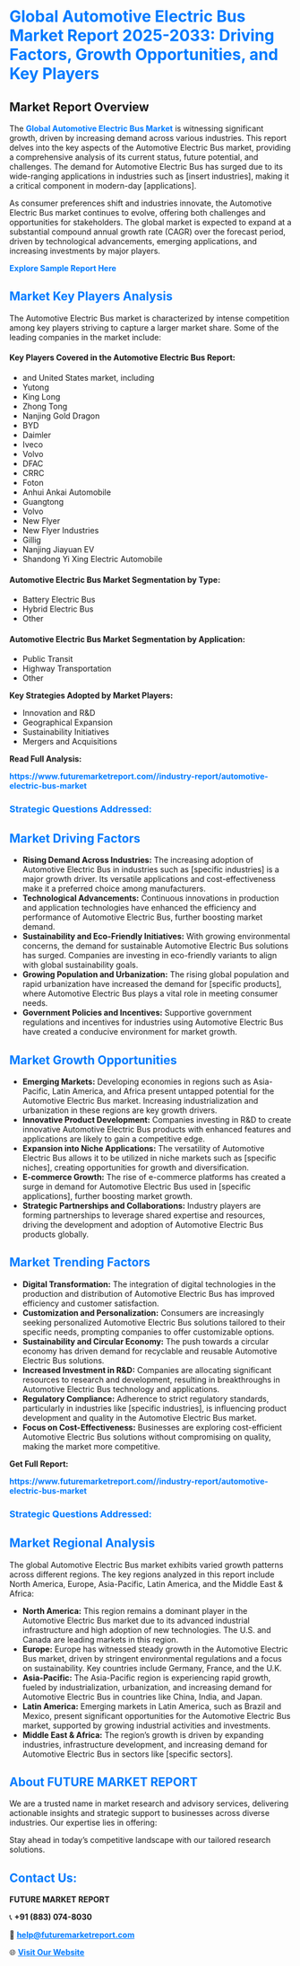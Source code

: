 <h1 style="color: #007BFF;">Global Automotive Electric Bus Market Report 2025-2033: Driving Factors, Growth Opportunities, and Key Players</h1>

<section id="overview">
<h2>Market Report Overview</h2>
<p>The <a href="https://www.futuremarketreport.com//industry-report/automotive-electric-bus-market" style="color: #007BFF; text-decoration: none;"><strong>Global Automotive Electric Bus Market</strong></a> is witnessing significant growth, driven by increasing demand across various industries. This report delves into the key aspects of the Automotive Electric Bus market, providing a comprehensive analysis of its current status, future potential, and challenges. The demand for Automotive Electric Bus has surged due to its wide-ranging applications in industries such as [insert industries], making it a critical component in modern-day [applications].</p>
<p>As consumer preferences shift and industries innovate, the Automotive Electric Bus market continues to evolve, offering both challenges and opportunities for stakeholders. The global market is expected to expand at a substantial compound annual growth rate (CAGR) over the forecast period, driven by technological advancements, emerging applications, and increasing investments by major players.</p>
</section>

<section id="overview">
<p><a href="https://www.futuremarketreport.com//request-sample/reportId=90812" style="color: #007BFF; text-decoration: none;"><strong>Explore Sample Report Here</strong></a></p>
</section>

<section id="key-players">
<h2 style="color: #007BFF;">Market Key Players Analysis</h2>
<p>The Automotive Electric Bus market is characterized by intense competition among key players striving to capture a larger market share. Some of the leading companies in the market include:</p>
<h4>Key Players Covered in the Automotive Electric Bus Report:</h4>
<ul><li>and United States market, including</li><li>Yutong</li><li>King Long</li><li>Zhong Tong</li><li>Nanjing Gold Dragon</li><li>BYD</li><li>Daimler</li><li>Iveco</li><li>Volvo</li><li>DFAC</li><li>CRRC</li><li>Foton</li><li>Anhui Ankai Automobile</li><li>Guangtong</li><li>Volvo</li><li>New Flyer</li><li>New Flyer Industries</li><li>Gillig</li><li>Nanjing Jiayuan EV</li><li>Shandong Yi Xing Electric Automobile</li></ul>
<h4>Automotive Electric Bus Market Segmentation by Type:</h4>
<ul><li>Battery Electric Bus</li><li>Hybrid Electric Bus</li><li>Other</li></ul>

<h4>Automotive Electric Bus Market Segmentation by Application:</h4>
<ul><li>Public Transit</li><li>Highway Transportation</li><li>Other</li></ul>
<p><strong>Key Strategies Adopted by Market Players:</strong></p>
<ul>
<li>Innovation and R&D</li>
<li>Geographical Expansion</li>
<li>Sustainability Initiatives</li>
<li>Mergers and Acquisitions</li>
</ul>
</section>

<section>
<p><strong>Read Full Analysis: </strong></p><a href="https://www.futuremarketreport.com//industry-report/automotive-electric-bus-market" style="color: #007BFF; text-decoration: none;"><strong>https://www.futuremarketreport.com//industry-report/automotive-electric-bus-market</strong></a>
<h3 style="color: #007BFF;">Strategic Questions Addressed:</h3>
</section>

<section id="driving-factors">
<h2 style="color: #007BFF;">Market Driving Factors</h2>
<ul>
<li><strong>Rising Demand Across Industries:</strong> The increasing adoption of Automotive Electric Bus in industries such as [specific industries] is a major growth driver. Its versatile applications and cost-effectiveness make it a preferred choice among manufacturers.</li>
<li><strong>Technological Advancements:</strong> Continuous innovations in production and application technologies have enhanced the efficiency and performance of Automotive Electric Bus, further boosting market demand.</li>
<li><strong>Sustainability and Eco-Friendly Initiatives:</strong> With growing environmental concerns, the demand for sustainable Automotive Electric Bus solutions has surged. Companies are investing in eco-friendly variants to align with global sustainability goals.</li>
<li><strong>Growing Population and Urbanization:</strong> The rising global population and rapid urbanization have increased the demand for [specific products], where Automotive Electric Bus plays a vital role in meeting consumer needs.</li>
<li><strong>Government Policies and Incentives:</strong> Supportive government regulations and incentives for industries using Automotive Electric Bus have created a conducive environment for market growth.</li>
</ul>
</section>

<section id="growth-opportunities">
<h2 style="color: #007BFF;">Market Growth Opportunities</h2>
<ul>
<li><strong>Emerging Markets:</strong> Developing economies in regions such as Asia-Pacific, Latin America, and Africa present untapped potential for the Automotive Electric Bus market. Increasing industrialization and urbanization in these regions are key growth drivers.</li>
<li><strong>Innovative Product Development:</strong> Companies investing in R&D to create innovative Automotive Electric Bus products with enhanced features and applications are likely to gain a competitive edge.</li>
<li><strong>Expansion into Niche Applications:</strong> The versatility of Automotive Electric Bus allows it to be utilized in niche markets such as [specific niches], creating opportunities for growth and diversification.</li>
<li><strong>E-commerce Growth:</strong> The rise of e-commerce platforms has created a surge in demand for Automotive Electric Bus used in [specific applications], further boosting market growth.</li>
<li><strong>Strategic Partnerships and Collaborations:</strong> Industry players are forming partnerships to leverage shared expertise and resources, driving the development and adoption of Automotive Electric Bus products globally.</li>
</ul>
</section>

<section id="trending-factors">
<h2 style="color: #007BFF;">Market Trending Factors</h2>
<ul>
<li><strong>Digital Transformation:</strong> The integration of digital technologies in the production and distribution of Automotive Electric Bus has improved efficiency and customer satisfaction.</li>
<li><strong>Customization and Personalization:</strong> Consumers are increasingly seeking personalized Automotive Electric Bus solutions tailored to their specific needs, prompting companies to offer customizable options.</li>
<li><strong>Sustainability and Circular Economy:</strong> The push towards a circular economy has driven demand for recyclable and reusable Automotive Electric Bus solutions.</li>
<li><strong>Increased Investment in R&D:</strong> Companies are allocating significant resources to research and development, resulting in breakthroughs in Automotive Electric Bus technology and applications.</li>
<li><strong>Regulatory Compliance:</strong> Adherence to strict regulatory standards, particularly in industries like [specific industries], is influencing product development and quality in the Automotive Electric Bus market.</li>
<li><strong>Focus on Cost-Effectiveness:</strong> Businesses are exploring cost-efficient Automotive Electric Bus solutions without compromising on quality, making the market more competitive.</li>
</ul>
</section>

<section>
<p><strong>Get Full Report: </strong></p><a href="https://www.futuremarketreport.com//industry-report/automotive-electric-bus-market" style="color: #007BFF; text-decoration: none;"><strong>https://www.futuremarketreport.com//industry-report/automotive-electric-bus-market</strong></a>
<h3 style="color: #007BFF;">Strategic Questions Addressed:</h3>
</section>


<section id="regional-analysis">
<h2 style="color: #007BFF;">Market Regional Analysis</h2>
<p>The global Automotive Electric Bus market exhibits varied growth patterns across different regions. The key regions analyzed in this report include North America, Europe, Asia-Pacific, Latin America, and the Middle East & Africa:</p>
<ul>
<li><strong>North America:</strong> This region remains a dominant player in the Automotive Electric Bus market due to its advanced industrial infrastructure and high adoption of new technologies. The U.S. and Canada are leading markets in this region.</li>
<li><strong>Europe:</strong> Europe has witnessed steady growth in the Automotive Electric Bus market, driven by stringent environmental regulations and a focus on sustainability. Key countries include Germany, France, and the U.K.</li>
<li><strong>Asia-Pacific:</strong> The Asia-Pacific region is experiencing rapid growth, fueled by industrialization, urbanization, and increasing demand for Automotive Electric Bus in countries like China, India, and Japan.</li>
<li><strong>Latin America:</strong> Emerging markets in Latin America, such as Brazil and Mexico, present significant opportunities for the Automotive Electric Bus market, supported by growing industrial activities and investments.</li>
<li><strong>Middle East & Africa:</strong> The region’s growth is driven by expanding industries, infrastructure development, and increasing demand for Automotive Electric Bus in sectors like [specific sectors].</li>
</ul>
</section>

<footer>
<h2 style="color: #007BFF;">About FUTURE MARKET REPORT</h2>
<p>We are a trusted name in market research and advisory services, delivering actionable insights and strategic support to businesses across diverse industries. Our expertise lies in offering:</p>

<p>Stay ahead in today’s competitive landscape with our tailored research solutions.</p>

<h2 style="color: #007BFF;">Contact Us:</h2>
<p><strong>FUTURE MARKET REPORT</strong></p>
<p>📞 <strong>+91 (883) 074-8030</strong></p>
<p>📧 <strong><a href="mailto:help@futuremarketreport.com" style="color: #007BFF;">help@futuremarketreport.com</a></strong></p>
<p>🌐 <strong><a href="https://www.futuremarketreport.com/" style="color: #007BFF;">Visit Our Website</a></strong></p>
</footer>